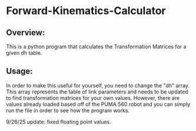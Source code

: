 # Forward-Kinematics-Calculator

Overview: 
-------------------
This is a python program that calculates the Transformation Matrices for a given dh table.

Usage: 
------------------
In order to make this useful for yourself, you need to change the "dh" array. This array represents the table of link parameters and needs to be updated to find transformation matrices for your own values. However, there are values already loaded based off of the PUMA 560 robot and you can simply run the file in order to see how the program works.

9/26/25 update: fixed floating point values.
